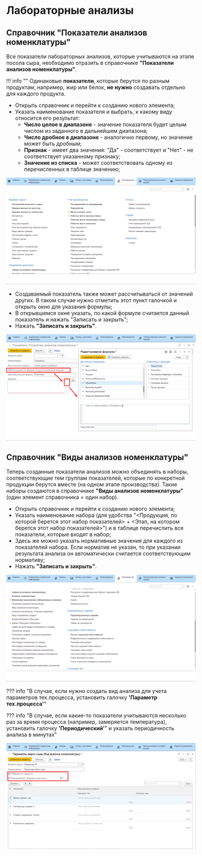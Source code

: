 # Лабораторные анализы

## Справочник "Показатели анализов номенклатуры"

Все показатели лабораторных анализов, которые учитываются на этапе
посола сыра, необходимо отразить в справочнике **"Показатели анализов номенклатуры"**.

!!! info ""
    Одинаковые **показатели**, которые берутся по разным продуктам, например, жир или белок, **не нужно** создавать отдельно для каждого продукта.

-   Открыть справочник и перейти к созданию нового элемента;  
-   Указать наименование показателя и выбрать, к какому виду относится
    его результат:
    -   **Число целое в диапазоне** - значение показателя будет целым числом из
    заданного в дальнейшем диапазона;
    -   **Число дробное в диапазоне** - аналогично первому, но значение может
    быть дробным;  
    -   **Признак** - имеет два значения: "Да" - соответствует и "Нет" - не
    соответствует указанному признаку;   
    -   **Значение из списка** - может соответствовать одному из перечисленных в
    таблице значению;

![](LabAnalysis.assets/1.gif)

-   Cоздаваемый показатель также может рассчитываться от
    значений других. В таком случае нужно отметить этот пункт галочкой и
    открыть окно для указания формулы;
-   В открывшемся окне указать, по какой формуле считается данный
    показатель и нажать "Записать и закрыть";
-   Нажать **"Записать и закрыть"**.

![](LabAnalysis.assets/1.png)

## Справочник "Виды анализов номенклатуры"

Теперь созданные показатели анализов можно объединять в наборы,
соответствующие тем группам показателей, которые по конкретной продукции
берутся вместе (на одном этапе производства). Такие наборы создаются в
справочнике **"Виды анализов номенклатуры"** (один элемент справочника = один набор).

-   Открыть справочник и перейти к созданию нового элемента;     
-   Указать наименование набора (для удобства "\<Продукция, по которой
    берется этот набор показателей\> + \<Этап, на котором берется этот
    набор показателей\>") и в таблице перечислить все показатели,
    которые входят в набор;
-   Здесь же можно указать нормативные значения для каждого из показателей набора. Если норматив не указан, то при указании результата анализа он автоматически считается соответствующим нормативу;
-   Нажать **"Записать и закрыть"**.

![](LabAnalysis.assets/2.gif)

??? info "В случае, если нужно создать вид анализа для учета параметров тех.процесса, установить галочку **'Параметр тех.процесса'**"

??? info "В случае, если какие-то показатели учитываются несколько раз за время процесса (например, замеряется температура), установить галочку **'Периодический'**" и указать периодичность анализа в минутах"

![](LabAnalysis.assets/2.png)